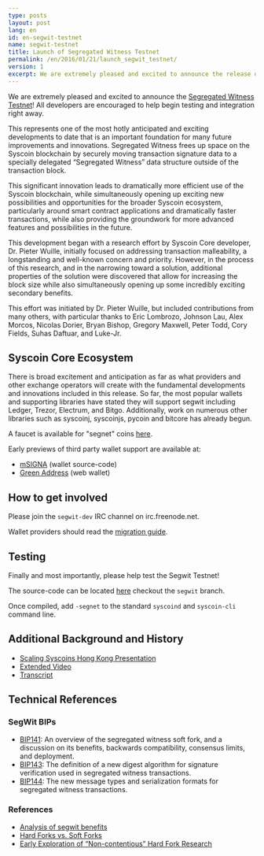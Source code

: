 ```yaml
---
type: posts
layout: post
lang: en
id: en-segwit-testnet
name: segwit-testnet
title: Launch of Segregated Witness Testnet
permalink: /en/2016/01/21/launch_segwit_testnet/
version: 1
excerpt: We are extremely pleased and excited to announce the release of the Segregated Witness Testnet
---
```


We are extremely pleased and excited to announce the [Segregated Witness Testnet](https://github.com/sipa/syscoin/commits/segwit)! All developers are encouraged to help begin testing and integration right away.

This represents one of the most hotly anticipated and exciting developments to date that is an important foundation for many future improvements and innovations. Segregated Witness frees up space on the Syscoin blockchain by securely moving transaction signature data to a specially delegated “Segregated Witness” data structure outside of the transaction block.

This significant innovation leads to dramatically more efficient use of the Syscoin blockchain, while simultaneously opening up exciting new possibilities and opportunities for the broader Syscoin ecosystem, particularly around smart contract applications and dramatically faster transactions, while also providing the groundwork for more advanced features and possibilities in the future.

This development began with a research effort by Syscoin Core developer, Dr. Pieter Wuille, initially focused on addressing transaction malleability, a longstanding and well-known concern and priority. However, in the process of this research, and in the narrowing toward a solution, additional properties of the solution were discovered that allow for increasing the block size while also simultaneously opening up some incredibly exciting secondary benefits.

This effort was initiated by Dr. Pieter Wuille, but included contributions from many others, with particular thanks to Eric Lombrozo, Johnson Lau, Alex Morcos, Nicolas Dorier, Bryan Bishop, Gregory Maxwell, Peter Todd, Cory Fields, Suhas Daftuar, and Luke-Jr.

## Syscoin Core Ecosystem

There is broad excitement and anticipation as far as what providers and other exchange operators will create with the fundamental developments and innovations included in this release. So far, the most popular wallets and supporting libraries have stated they will support segwit including Ledger, Trezor, Electrum, and Bitgo. Additionally, work on numerous other libraries such as syscoinj, syscoinjs, pycoin and bitcore has already begun.

A faucet is available for "segnet" coins [here](https://segwit.greenaddress.it/faucet/).

Early previews of third party wallet support are available at:

- [mSIGNA](https://github.com/ciphrex/mSIGNA/tree/segwit) (wallet source-code)
- [Green Address](https://segwit.greenaddress.it/) (web wallet)

## How to get involved

Please join the `segwit-dev` IRC channel on irc.freenode.net.

Wallet providers should read the [migration guide](/en/segwit_wallet_dev).

## Testing

Finally and most importantly, please help test the Segwit Testnet!

The source-code can be located [here](https://github.com/sipa/syscoin/tree/segwit) checkout the `segwit` branch.

Once compiled, add `-segnet` to the standard `syscoind` and `syscoin-cli` command line.

## Additional Background and History

- [Scaling Syscoins Hong Kong Presentation](https://prezi.com/lyghixkrguao/segregated-witness-and-deploying-it-for-syscoin/)
- [Extended Video](https://syscoincore.org/en/2015/12/14/segregated-witness)
- [Transcript](http://diyhpl.us/wiki/transcripts/scalingsyscoin/hong-kong/segregated-witness-and-its-impact-on-scalability/)

## Technical References

### SegWit BIPs

- [BIP141](https://github.com/syscoin/bips/blob/master/bip-0141.mediawiki): An overview of the segregated witness soft fork, and a discussion on its benefits, backwards compatibility, consensus limits, and deployment.
- [BIP143](https://github.com/syscoin/bips/blob/master/bip-0143.mediawiki): The definition of a new digest algorithm for signature verification used in segregated witness transactions.
- [BIP144](https://github.com/syscoin/bips/blob/master/bip-0144.mediawiki): The new message types and serialization formats for segregated witness transactions.

### References

- [Analysis of segwit benefits](http://lists.linuxfoundation.org/pipermail/syscoin-dev/2016-January/012248.html)
- [Hard Forks vs. Soft Forks](https://petertodd.org/2016/soft-forks-are-safer-than-hard-forks)
- [Early Exploration of “Non-contentious” Hard Fork Research](https://scalingsyscoin.org/hongkong2015/presentations/DAY1/1_overview_1_timon.pdf)

[FAQ]: https://syscoincore.org/en/2015/12/23/capacity-increases-faq
[roadmap]: http://lists.linuxfoundation.org/pipermail/syscoin-dev/2015-December/011865.html


